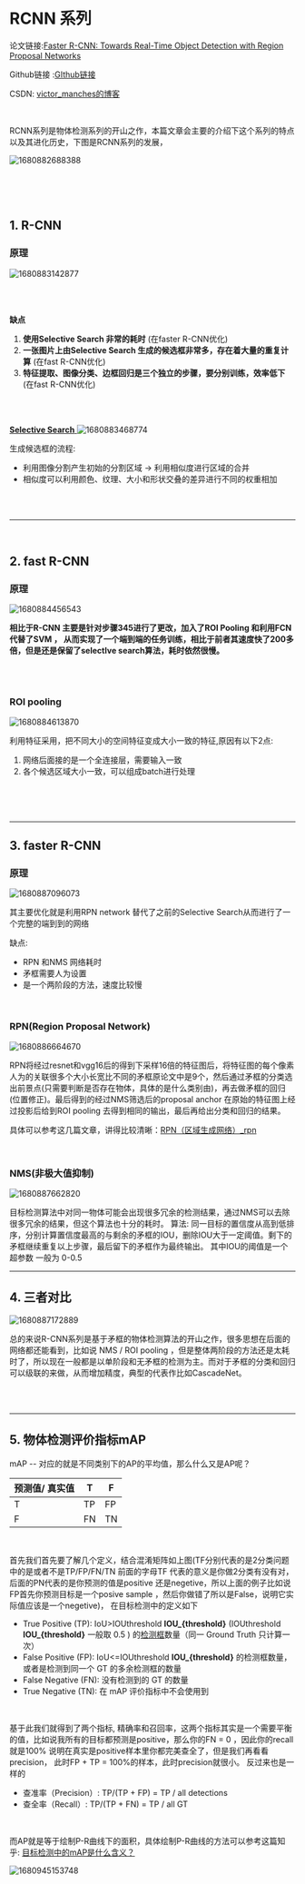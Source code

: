 # RCNN 系列

论文链接:[Faster R-CNN: Towards Real-Time Object Detection with Region Proposal Networks ](https://arxiv.org/abs/1506.01497)

Github链接 :[GIthub链接](https://github.com/Victor94-king/ComputerVersion)

CSDN: [victor_manches的博客](https://blog.csdn.net/victor_manches?spm=1000.2115.3001.5343)

<br />

RCNN系列是物体检测系列的开山之作，本篇文章会主要的介绍下这个系列的特点以及其进化历史，下图是RCNN系列的发展，

![1680882688388](image/RCNN/1680882688388.png)

<br />

<br />

<br />

## 1. R-CNN

### 原理

![1680883142877](image/RCNN/1680883142877.png)

<br />

<br />

**缺点**

1. **使用Selective Search 非常的耗时** (在faster R-CNN优化)
2. **一张图片上由Selective Search 生成的候选框非常多，存在着大量的重复计算** (在fast R-CNN优化)
3. **特征提取、图像分类、边框回归是三个独立的步骤，要分别训练，效率低下**(在fast R-CNN优化)

<br />

<br />

[**Selective Search** ](https://link.springer.com/article/10.1007/s11263-013-0620-5)![1680883468774](image/RCNN/1680883468774.png)

生成候选框的流程:

* 利用图像分割产生初始的分割区域 -> 利用相似度进行区域的合并
* 相似度可以利用颜色、纹理、大小和形状交叠的差异进行不同的权重相加

<br />

<br />

---

<br />

## 2. fast R-CNN

### 原理

![1680884456543](image/RCNN/1680884456543.png)

**相比于R-CNN 主要是针对步骤345进行了更改，加入了ROI Pooling 和利用FCN代替了SVM ， 从而实现了一个端到端的任务训练，相比于前者其速度快了200多倍，但是还是保留了selectIve search算法，耗时依然很慢。**

<br />

<br />

### ROI pooling

![1680884613870](image/RCNN/1680884613870.png)

利用特征采用，把不同大小的空间特征变成大小一致的特征,原因有以下2点:

1. 网络后面接的是一个全连接层，需要输入一致
2. 各个候选区域大小一致，可以组成batch进行处理

<br />

<br />

<br />

---

## 3. faster R-CNN

### 原理

![1680887096073](image/RCNN/1680887096073.png)

其主要优化就是利用RPN network 替代了之前的Selective Search从而进行了一个完整的端到到的网络

缺点:

* RPN 和NMS 网络耗时
* 矛框需要人为设置
* 是一个两阶段的方法，速度比较慢

<br />

### RPN(Region Proposal Network)

![1680886664670](image/RCNN/1680886664670.png)

RPN将经过resnet和vgg16后的得到下采样16倍的特征图后，将特征图的每个像素人为的关联很多个大小长宽比不同的矛框原论文中是9个，然后通过矛框的分类选出前景点(只需要判断是否存在物体，具体的是什么类别由)，再去做矛框的回归(位置修正)。最后得到的经过NMS筛选后的proposal anchor 在原始的特征图上经过投影后给到ROI pooling 去得到相同的输出，最后再给出分类和回归的结果。

具体可以参考这几篇文章，讲得比较清晰：[RPN（区域生成网络）_rpn](https://blog.csdn.net/tony_vip/article/details/108827910)

<br />

### NMS(非极大值抑制)

![1680887662820](image/RCNN/1680887662820.png)

目标检测算法中对同一物体可能会出现很多冗余的检测结果，通过NMS可以去除很多冗余的结果，但这个算法也十分的耗时。
算法: 同一目标的置信度从高到低排序，分别计算置信度最高的与剩余的矛框的IOU，删除IOU大于一定阈值。剩下的矛框继续重复以上步骤，最后留下的矛框作为最终输出。 其中IOU的阈值是一个超参数 一般为 0-0.5

---

## 4. 三者对比

![1680887172889](image/RCNN/1680887172889.png)

总的来说R-CNN系列是基于矛框的物体检测算法的开山之作，很多思想在后面的网络都还能看到，比如说 NMS / ROI pooling ，但是整体两阶段的方法还是太耗时了，所以现在一般都是以单阶段和无矛框的检测为主。而对于矛框的分类和回归可以级联的来做，从而增加精度，典型的代表作比如CascadeNet。


<br />


<br />

---


## 5. 物体检测评价指标mAP

mAP -- 对应的就是不同类别下的AP的平均值，那么什么又是AP呢？

| 预测值/ 真实值 | T  | F  |
| -------------- | -- | -- |
| T              | TP | FP |
| F              | FN | TN |



<br />


首先我们首先要了解几个定义，结合混淆矩阵如上图(TF分别代表的是2分类问题中的是或者不是TP/FP/FN/TN 前面的字母TF 代表的意义是你做2分类有没有对，后面的PN代表的是你预测的值是positive 还是negetive，所以上面的例子比如说FP首先你预测目标是一个posive sample ，然后你做错了所以是False，说明它实际值应该是一个negetive)， 在目标检测中的定义如下


* True Positive (TP): IoU>IOUthreshold  **IOU_{threshold}** (IOUthreshold  **IOU_{threshold}** 一般取 0.5 ) 的[检测框](https://www.zhihu.com/search?q=%E6%A3%80%E6%B5%8B%E6%A1%86&search_source=Entity&hybrid_search_source=Entity&hybrid_search_extra=%7B%22sourceType%22%3A%22answer%22%2C%22sourceId%22%3A993913699%7D)数量（同一 Ground Truth 只计算一次）
* False Positive (FP): IoU<=IOUthreshold  **IOU_{threshold}** 的检测框数量，或者是检测到同一个 GT 的多余检测框的数量
* False Negative (FN): 没有检测到的 GT 的数量
* True Negative (TN): 在 mAP 评价指标中不会使用到



<br />

基于此我们就得到了两个指标, 精确率和召回率，这两个指标其实是一个需要平衡的值，比如说我所有的目标都预测是positive，那么你的FN = 0 ，因此你的recall 就是100% 说明在真实是positive样本里你都完美查全了，但是我们再看看precision， 此时FP + TP = 100%的样本，此时precision就很小。 反过来也是一样的

* 查准率（Precision）: TP/(TP + FP) = TP / all detections
* 查全率（Recall）: TP/(TP + FN) = TP / all GT


<br />


而AP就是等于绘制P-R曲线下的面积，具体绘制P-R曲线的方法可以参考这篇知乎: [目标检测中的mAP是什么含义？](https://www.zhihu.com/question/53405779)

![1680945153748](image/RCNN/1680945153748.png)
